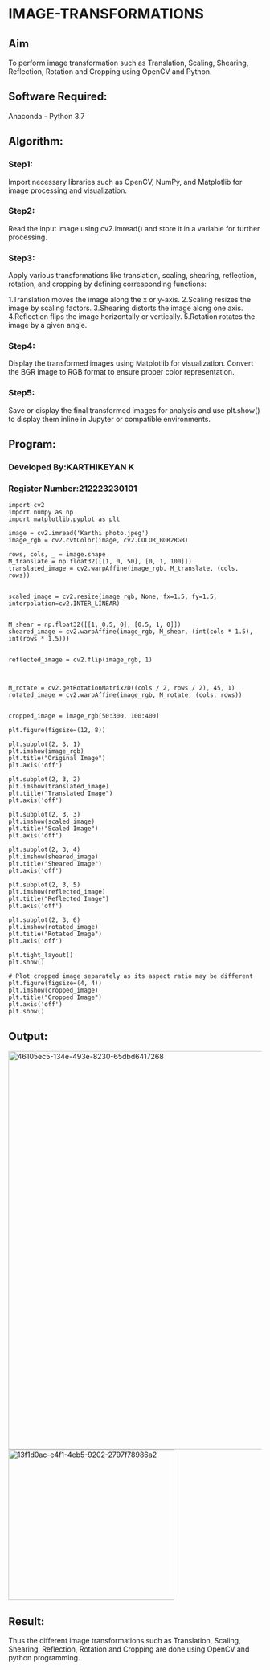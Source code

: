 # IMAGE-TRANSFORMATIONS


## Aim
To perform image transformation such as Translation, Scaling, Shearing, Reflection, Rotation and Cropping using OpenCV and Python.

## Software Required:
Anaconda - Python 3.7

## Algorithm:
### Step1:

Import necessary libraries such as OpenCV, NumPy, and Matplotlib for image processing and visualization.

### Step2:

Read the input image using cv2.imread() and store it in a variable for further processing.


### Step3:

Apply various transformations like translation, scaling, shearing, reflection, rotation, and cropping by defining corresponding functions:

1.Translation moves the image along the x or y-axis.
2.Scaling resizes the image by scaling factors.
3.Shearing distorts the image along one axis.
4.Reflection flips the image horizontally or vertically.
5.Rotation rotates the image by a given angle.

### Step4:
Display the transformed images using Matplotlib for visualization. Convert the BGR image to RGB format to ensure proper color representation.

### Step5:
Save or display the final transformed images for analysis and use plt.show() to display them inline in Jupyter or compatible environments.


## Program:
### Developed By:KARTHIKEYAN K
### Register Number:212223230101
```
import cv2
import numpy as np
import matplotlib.pyplot as plt

image = cv2.imread('Karthi photo.jpeg')
image_rgb = cv2.cvtColor(image, cv2.COLOR_BGR2RGB)

rows, cols, _ = image.shape
M_translate = np.float32([[1, 0, 50], [0, 1, 100]]) 
translated_image = cv2.warpAffine(image_rgb, M_translate, (cols, rows))


scaled_image = cv2.resize(image_rgb, None, fx=1.5, fy=1.5, interpolation=cv2.INTER_LINEAR) 


M_shear = np.float32([[1, 0.5, 0], [0.5, 1, 0]]) 
sheared_image = cv2.warpAffine(image_rgb, M_shear, (int(cols * 1.5), int(rows * 1.5)))


reflected_image = cv2.flip(image_rgb, 1) 



M_rotate = cv2.getRotationMatrix2D((cols / 2, rows / 2), 45, 1) 
rotated_image = cv2.warpAffine(image_rgb, M_rotate, (cols, rows))


cropped_image = image_rgb[50:300, 100:400] 

plt.figure(figsize=(12, 8))

plt.subplot(2, 3, 1)
plt.imshow(image_rgb)
plt.title("Original Image")
plt.axis('off')

plt.subplot(2, 3, 2)
plt.imshow(translated_image)
plt.title("Translated Image")
plt.axis('off')

plt.subplot(2, 3, 3)
plt.imshow(scaled_image)
plt.title("Scaled Image")
plt.axis('off')

plt.subplot(2, 3, 4)
plt.imshow(sheared_image)
plt.title("Sheared Image")
plt.axis('off')

plt.subplot(2, 3, 5)
plt.imshow(reflected_image)
plt.title("Reflected Image")
plt.axis('off')

plt.subplot(2, 3, 6)
plt.imshow(rotated_image)
plt.title("Rotated Image")
plt.axis('off')

plt.tight_layout()
plt.show()

# Plot cropped image separately as its aspect ratio may be different
plt.figure(figsize=(4, 4))
plt.imshow(cropped_image)
plt.title("Cropped Image")
plt.axis('off')
plt.show()

```
## Output:
<img width="1170" height="793" alt="46105ec5-134e-493e-8230-65dbd6417268" src="https://github.com/user-attachments/assets/991a9968-63a7-4271-ba39-0a3cae6f51ac" />
<img width="330" height="300" alt="13f1d0ac-e4f1-4eb5-9202-2797f78986a2" src="https://github.com/user-attachments/assets/bd27ac8f-811b-4dab-8e24-0ca615860fac" />

## Result: 

Thus the different image transformations such as Translation, Scaling, Shearing, Reflection, Rotation and Cropping are done using OpenCV and python programming.
